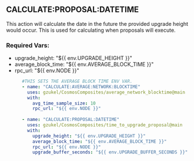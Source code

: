 ## CALCULATE:PROPOSAL:DATETIME

This action will calculate the date in the future the provided upgrade height would occur. This is used for calculating when proposals will execute.

### Required Vars:
 - upgrade_height: "${{ env.UPGRADE_HEIGHT }}"
 - average_block_time: "${{ env.AVERAGE_BLOCK_TIME }}"
 - rpc_url: "${{ env.NODE }}"

```yaml
      #THIS SETS THE AVERAGE BLOCK TIME ENV VAR.
      - name: "CALCULATE:AVERAGE:NETWORK:BLOCKTIME"
        uses: gzukel/CosmosComposites/average_network_blocktime@main
        with:
          avg_time_sample_size: 10
          rpc_url: "${{ env.NODE }}"
          
      - name: "CALCULATE:PROPOSAL:DATETIME"
        uses: gzukel/CosmosComposites/time_to_upgrade_proposal@main
        with:
          upgrade_height: "${{ env.UPGRADE_HEIGHT }}"
          average_block_time: "${{ env.AVERAGE_BLOCK_TIME }}"
          rpc_url: "${{ env.NODE }}"
          upgrade_buffer_seconds: "${{ env.UPGRADE_BUFFER_SECONDS }}"
```
